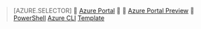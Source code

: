 > [AZURE.SELECTOR]

[Azure Portal](/documentation/articles/virtual-network-deploy-static-pip-arm-portal/)


[Azure Portal Preview](/documentation/articles/virtual-network-deploy-static-pip-arm-portal/)

[PowerShell](/documentation/articles/virtual-network-deploy-static-pip-arm-ps/)
[Azure CLI](/documentation/articles/virtual-network-deploy-static-pip-arm-cli/)
[Template](/documentation/articles/virtual-network-deploy-static-pip-arm-template/)
